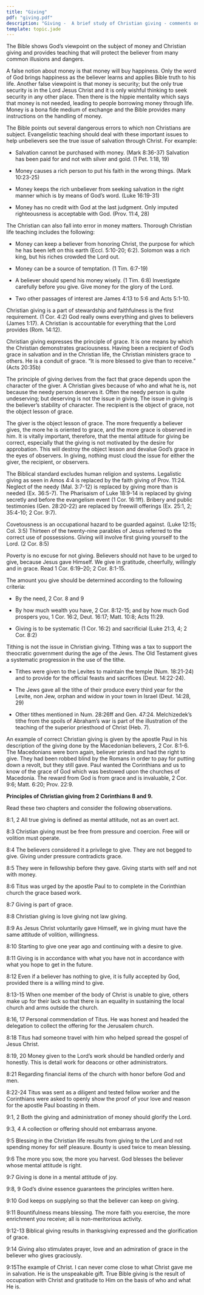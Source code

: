 ```yaml
---
title: "Giving"
pdf: "giving.pdf"
description: "Giving -  A brief study of Christian giving - comments on 2 Corinthians 8 and 9."
template: topic.jade
---
```


The Bible shows God’s viewpoint on the subject of money and Christian giving and provides teaching that will protect the believer from many common illusions and dangers.

A false notion about money is that money will buy happiness. Only the word of God brings happiness as the believer learns and applies Bible truth to his life. Another false viewpoint is that money is security; but the only true security is in the Lord Jesus Christ and it is only wishful thinking to seek security in any other place. Then there is the hippie mentality which says that money is not needed, leading to people borrowing money through life. Money is a bona fide medium of exchange and the Bible provides many instructions on the handling of money.

The Bible points out several dangerous errors to which non Christians are subject. Evangelistic teaching should deal with these important issues to help unbelievers see the true issue of salvation through Christ. For example:

* Salvation cannot be purchased with money. (Mark 8:36-37) Salvation has been paid for and not with silver and gold. (1 Pet. 1:18, 19)

* Money causes a rich person to put his faith in the wrong things. (Mark 10:23-25)

* Money keeps the rich unbeliever from seeking salvation in the right manner which is by means of God’s word. (Luke 16:19-31)

* Money has no credit with God at the last judgment. Only imputed righteousness is acceptable with God. (Prov. 11:4, 28)

The Christian can also fall into error in money matters. Thorough Christian life teaching includes the following:

* Money can keep a believer from honoring Christ, the purpose for which he has been left on this earth (Eccl. 5:10-20; 6:2). Solomon was a rich king, but his riches crowded the Lord out.

* Money can be a source of temptation. (1 Tim. 6:7-19)

* A believer should spend his money wisely. (1 Tim. 6:8) Investigate carefully before you give. Give money for the glory of the Lord.

* Two other passages of interest are James 4:13 to 5:6 and Acts 5:1-10.

Christian giving is a part of stewardship and faithfulness is the first requirement. (1 Cor. 4:2) God really owns everything and gives to believers (James 1:17). A Christian is accountable for everything that the Lord provides (Rom. 14:12).

Christian giving expresses the principle of grace. It is one means by which the Christian demonstrates graciousness. Having been a recipient of God’s grace in salvation and in the Christian life, the Christian ministers grace to others. He is a conduit of grace. “It is more blessed to give than to receive.” (Acts 20:35b)

The principle of giving derives from the fact that grace depends upon the character of the giver. A Christian gives because of who and what he is, not because the needy person deserves it. Often the needy person is quite undeserving; but deserving is not the issue in giving. The issue in giving is the believer’s stability of character. The recipient is the object of grace, not the object lesson of grace.

The giver is the object lesson of grace. The more frequently a believer gives, the more he is oriented to grace, and the more grace is observed in him. It is vitally important, therefore, that the mental attitude for giving be correct, especially that the giving is not motivated by the desire for approbation. This will destroy the object lesson and devalue God’s grace in the eyes of observers. In giving, nothing must cloud the issue for either the giver, the recipient, or observers.

The Biblical standard excludes human religion and systems. Legalistic giving as seen in Amos 4:4 is replaced by the faith giving of Prov. 11:24. Neglect of the needy (Mal. 3:7-12) is replaced by giving more than is needed (Ex. 36:5-7). The Pharisaism of Luke 18:9-14 is replaced by giving secretly and before the evangelism event (1 Cor. 16:1ff). Bribery and public testimonies (Gen. 28:20-22) are replaced by freewill offerings (Ex. 25:1, 2; 35:4-10; 2 Cor. 9:7).

Covetousness is an occupational hazard to be guarded against. (Luke 12:15; Col. 3:5) Thirteen of the twenty-nine parables of Jesus referred to the correct use of possessions. Giving will involve first giving yourself to the Lord. (2 Cor. 8:5)

Poverty is no excuse for not giving. Believers should not have to be urged to give, because Jesus gave Himself. We give in gratitude, cheerfully, willingly and in grace. Read 1 Cor. 6:19–20; 2 Cor. 8:1-15.

The amount you give should be determined according to the following criteria:

* By the need, 2 Cor. 8 and 9

* By how much wealth you have, 2 Cor. 8:12-15; and by how much God prospers you, 1 Cor. 16:2, Deut. 16:17; Matt. 10:8; Acts 11:29.

* Giving is to be systematic (1 Cor. 16:2) and sacrificial (Luke 21:3, 4; 2 Cor. 8:2)

Tithing is not the issue in Christian giving. Tithing was a tax to support the theocratic government during the age of the Jews. The Old Testament gives a systematic progression in the use of the tithe.

* Tithes were given to the Levites to maintain the temple (Num. 18:21-24) and to provide for the official feasts and sacrifices (Deut. 14:22-24).

* The Jews gave all the tithe of their produce every third year for the Levite, non Jew, orphan and widow in your town in Israel (Deut. 14:28, 29)

* Other tithes mentioned in Num. 28:26ff and Gen. 47:24. Melchizedek’s tithe from the spoils of Abraham’s war is part of the illustration of the teaching of the superior priesthood of Christ (Heb. 7).

An example of correct Christian giving is given by the apostle Paul in his description of the giving done by the Macedonian believers, 2 Cor. 8:1-6. The Macedonians were born again, believer priests and had the right to give. They had been robbed blind by the Romans in order to pay for putting down a revolt, but they still gave. Paul wanted the Corinthians and us to know of the grace of God which was bestowed upon the churches of Macedonia. The reward from God is from grace and is
invaluable, 2 Cor. 9:6; Matt. 6:20; Prov. 22:9.

**Principles of Christian giving from 2 Corinthians 8 and 9.**

Read these two chapters and consider the following observations.

8:1, 2 All true giving is defined as mental attitude, not as an overt act.

8:3 Christian giving must be free from pressure and coercion. Free will or volition must operate.

8:4 The believers considered it a privilege to give. They are not begged to give. Giving under pressure contradicts grace.

8:5 They were in fellowship before they gave. Giving starts with self and not with money.

8:6 Titus was urged by the apostle Paul to to complete in the Corinthian church the grace based work.

8:7 Giving is part of grace.

8:8 Christian giving is love giving not law giving.

8:9 As Jesus Christ voluntarily gave Himself, we in giving must have the same attitude of volition, willingness.

8:10 Starting to give one year ago and continuing with a desire to give.

8:11 Giving is in accordance with what you have not in accordance with what you hope to get in the future.

8:12 Even if a believer has nothing to give, it is fully accepted by God, provided there is a willing mind to give.

8:13-15 When one member of the body of Christ is unable to give, others make up for their lack so that there is an equality in sustaining the local church and arms outside the church.

8:16, 17 Personal commendation of Titus. He was honest and headed the delegation to collect the offering for the Jerusalem church.

8:18 Titus had someone travel with him who helped spread the gospel of Jesus Christ.

8:19, 20 Money given to the Lord’s work should be handled orderly and honestly. This is detail work for deacons or other administrators.

8:21 Regarding financial items of the church with honor before God and men.

8:22-24 Titus was sent as a diligent and tested fellow worker and the Corinthians were asked to openly show the proof of your love and reason for the apostle Paul boasting in them.

9:1, 2 Both the giving and administration of money should glorify the Lord.

9:3, 4 A collection or offering should not embarrass anyone.

9:5 Blessing in the Christian life results from giving to the Lord and not spending money for self pleasure. Bounty is used twice to mean blessing.

9:6 The more you sow, the more you harvest. God blesses the believer whose mental attitude is right.

9:7 Giving is done in a mental attitude of joy.

9:8, 9 God’s divine essence guarantees the principles written here.

9:10 God keeps on supplying so that the believer can keep on giving.

9:11 Bountifulness means blessing. The more faith you exercise, the more enrichment you receive; all is non-meritorious activity.

9:12-13 Biblical giving results in thanksgiving expressed and the glorification of grace.

9:14 Giving also stimulates prayer, love and an admiration of grace in the believer who gives graciously.

9:15The example of Christ. I can never come close to what Christ gave me in salvation. He is the unspeakable gift. True Bible giving is the result of occupation with Christ and gratitude to Him on the basis of who and what He is.

